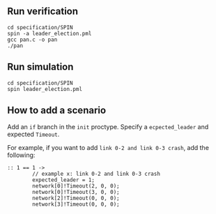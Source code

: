
## Run verification

```
cd specification/SPIN
spin -a leader_election.pml
gcc pan.c -o pan
./pan
```

## Run simulation

```
cd specification/SPIN
spin leader_election.pml
```


## How to add a scenario

Add an `if` branch in the `init` proctype.
Specify a `ecpected_leader` and expected `Timeout`.

For example, if you want to add `link 0-2 and link 0-3 crash`, add the following:
```
:: 1 == 1 ->
        // example x: link 0-2 and link 0-3 crash
        expected_leader = 1;
        network[0]!Timeout(2, 0, 0);
        network[0]!Timeout(3, 0, 0);
        network[2]!Timeout(0, 0, 0);
        network[3]!Timeout(0, 0, 0);
```